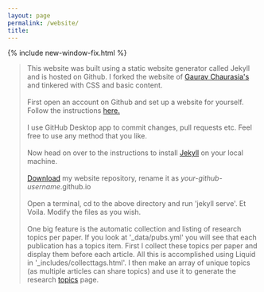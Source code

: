 ```yaml
---
layout: page
permalink: /website/
title: 
---
```


{% include new-window-fix.html %}

> This website was built using a static website generator called Jekyll and is hosted on Github. 
I forked the website of [Gaurav Chaurasia's][gc] and tinkered with CSS and basic content.
<br><br>
First open an account on Github and set up a website for yourself. Follow the instructions [here.][GHpages]
<br><br>
I use GitHub Desktop app to commit changes, pull requests etc. Feel free to use any method that you like.
<br><br>
Now head on over to the instructions to install [Jekyll][jekyll] on your local machine.
<br><br>
[Download][mysite] my website repository, rename it as *your-github-username*.github.io
<br><br>
Open a terminal, cd to the above directory and run 'jekyll serve'. Et Voila. Modify the files as you wish.
<br><br>
One big feature is the automatic collection and listing of research topics per paper. 
If you look at '_data/pubs.yml' you will see that each publication has a topics item. 
First I collect these topics per paper and display them before each article. All this is accomplished using Liquid in
'_includes/collecttags.html'. I then make an array of unique topics (as multiple articles can share topics) and 
use it to generate the research [topics] page.


[gc]: https://gchauras.github.io
[jekyll]: https://jekyllrb.com/docs/installation/
[GHpages]: https://pages.github.com
[mysite]: https://github.com/harshasbhat/harshasbhat.github.io/archive/master.zip
[topics]: /topics/
